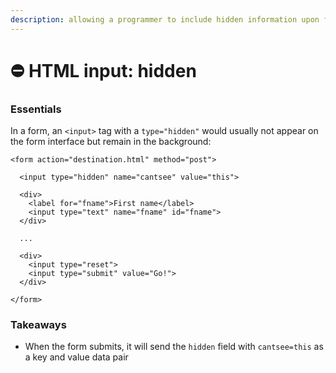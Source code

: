 ```yaml
---
description: allowing a programmer to include hidden information upon form submission
---
```


# ⛔ HTML input: hidden

### Essentials

In a form, an `<input>` tag with a `type="hidden"` would usually not appear on the form interface but remain in the background:

```markup
<form action="destination.html" method="post">
  
  <input type="hidden" name="cantsee" value="this">
  
  <div>
    <label for="fname">First name</label>
    <input type="text" name="fname" id="fname">
  </div>
  
  ...

  <div>
    <input type="reset">
    <input type="submit" value="Go!"> 
  </div>
  
</form>
```

### Takeaways

* When the form submits, it will send the `hidden` field with `cantsee=this` as a key and value data pair
